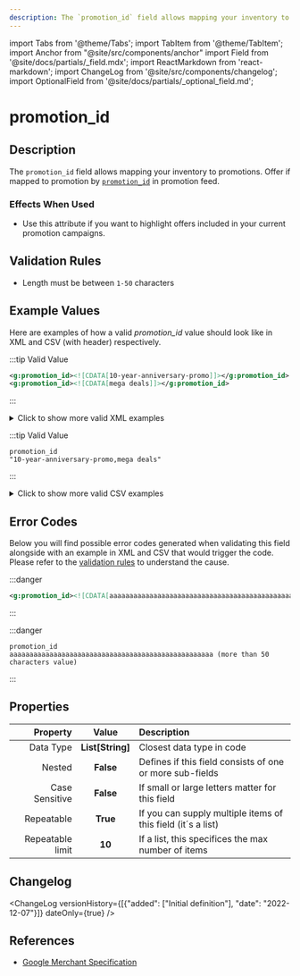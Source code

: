 ```yaml
---
description: The `promotion_id` field allows mapping your inventory to promotions.  Offer if mapped to promotion by [`promotion_id`](/feeds/promotion/fields/promotion_id.md) in promotion feed.
---
```


import Tabs from '@theme/Tabs';
import TabItem from '@theme/TabItem';
import Anchor from "@site/src/components/anchor"
import Field from '@site/docs/partials/_field.mdx';
import ReactMarkdown from 'react-markdown';
import ChangeLog from '@site/src/components/changelog';
import OptionalField from '@site/docs/partials/_optional_field.md';

# promotion_id

<OptionalField/>

## Description

The `promotion_id` field allows mapping your inventory to promotions.  Offer if mapped to promotion by [`promotion_id`](/feeds/promotion/fields/promotion_id.md) in promotion feed.



### Effects When Used

- Use this attribute if you want to highlight offers included in your current promotion campaigns.









## Validation Rules

- Length must be between `1-50` characters


## Example Values

Here are examples of how a valid *promotion_id* value  should look like in XML and CSV (with header) respectively.

<Tabs>
  <TabItem value="valid_xml" label="XML" default>

:::tip Valid Value

```xml
<g:promotion_id><![CDATA[10-year-anniversary-promo]]></g:promotion_id>
<g:promotion_id><![CDATA[mega deals]]></g:promotion_id>
```

:::

<details>
  <summary>Click to show more valid XML examples</summary>
  <div>

```xml
<g:promotion_id><![CDATA[10-year-anniversary-promo]]></g:promotion_id>
<g:promotion_id><![CDATA[mega deals]]></g:promotion_id>
```

```xml
<g:promotion_id><![CDATA[super promo]]></g:promotion_id>
```


  </div>
</details>

 </TabItem>
  <TabItem value="valid_csv" label="CSV">

:::tip Valid Value

```csv
promotion_id
"10-year-anniversary-promo,mega deals"
```

:::

<details>
  <summary>Click to show more valid CSV examples</summary>
  <div>

```csv
promotion_id
"10-year-anniversary-promo,mega deals"
```

```csv
promotion_id
super promo
```


  </div>
</details>

  </TabItem>
</Tabs>

## Error Codes

Below you will find possible error codes generated when validating this field alongside with an example in XML and CSV that would trigger the code. Please refer to the [validation rules](#validation-rules) to understand the cause.

<Tabs>
  <TabItem value="invalid_xml" label="XML" default>

:::danger <Anchor id="validation_invalid_length" title="validation_invalid_length" />

```xml
<g:promotion_id><![CDATA[aaaaaaaaaaaaaaaaaaaaaaaaaaaaaaaaaaaaaaaaaaaaaaaaaaa (more than 50 characters value)]]></g:promotion_id>
```

:::


 </TabItem>
  <TabItem value="invalid_csv" label="CSV">

:::danger <Anchor id="validation_invalid_length" title="validation_invalid_length" />

```csv
promotion_id
aaaaaaaaaaaaaaaaaaaaaaaaaaaaaaaaaaaaaaaaaaaaaaaaaaa (more than 50 characters value)
```

:::


  </TabItem>
</Tabs>

## Properties

|     **Property** |         **Value**          | **Description**                                              |
|-----------------:|:--------------------------:|:-------------------------------------------------------------|
|        Data Type |    **List[String]**     | Closest data type in code                                    |
|           Nested |      **False**      | Defines if this field consists of one or more sub-fields     |
|   Case Sensitive |  **False**  | If small or large letters matter for this field              |
|       Repeatable |    **True**    | If you can supply multiple items of this field (it´s a list) |
| Repeatable limit | **10** | If a list, this specifices the max number of items           |

## Changelog
<ChangeLog versionHistory={[{"added": ["Initial definition"], "date": "2022-12-07"}]} dateOnly={true} />

## References
- [Google Merchant Specification](https://support.google.com/merchants/answer/7050148)
